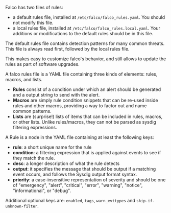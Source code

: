 Falco has two files of rules:

- a default rules file, installed at `/etc/falco/falco_rules.yaml`.  You should not modify this file.
- a local rules file, installed at `/etc/falco/falco_rules.local.yaml`. Your additions or modifications to the default rules should be in this file.

The default rules file contains detection patterns for many common threats.  This file is always read first, followed by the local rules file.

This makes easy to customize falco's behavior, and still allows to update the rules as part of software upgrades.

A falco rules file is a YAML file containing three kinds of elements: rules, macros, and lists.

- **Rules** consist of a condition under which an alert should be generated and a output string to send with the alert.
- **Macros** are simply rule condition snippets that can be re-used inside rules and other macros, providing a way to factor out and name common patterns.
- **Lists** are (surprise!) lists of items that can be included in rules, macros, or other lists. Unlike rules/macros, they can not be parsed as sysdig filtering expressions.

A Rule is a node in the YAML file containing at least the following keys:

- **rule**: a short unique name for the rule
- **condition**: a filtering expression that is applied against events to see if they match the rule.
- **desc**: a longer description of what the rule detects
- **output**: it specifies the message that should be output if a matching event occurs, and follows the Sysdig output format syntax.
- **priority**: a case-insensitive representation of severity and should be one of "emergency", "alert", "critical", "error", "warning", "notice", "informational", or "debug".

Additional optional keys are: `enabled`, `tags`, `warn_evttypes` and `skip-if-unknown-filter`.
